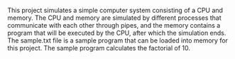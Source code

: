 This project simulates a simple computer system consisting of a CPU and memory. 
The CPU and memory are simulated by different processes that communicate with each other through pipes, and the memory contains a program that will be executed by the CPU, after which the simulation ends.
The sample.txt file is a sample program that can be loaded into memory for this project. The sample program calculates the factorial of 10.
